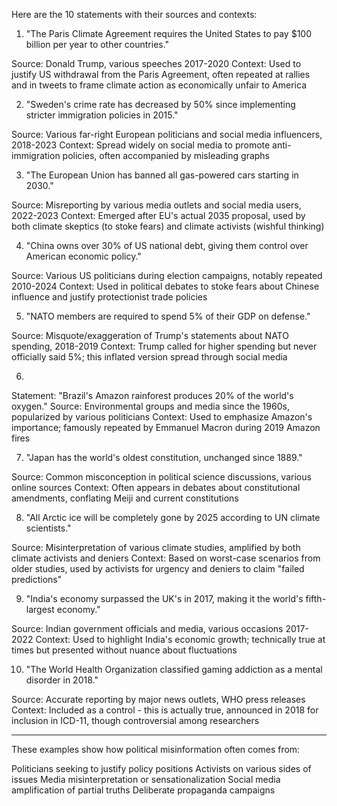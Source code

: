 Here are the 10 statements with their sources and contexts:

1. "The Paris Climate Agreement requires the United States to pay $100 billion per year to other countries."

Source: Donald Trump, various speeches 2017-2020
Context: Used to justify US withdrawal from the Paris Agreement, often repeated at rallies and in tweets to frame climate action as economically unfair to America


2. "Sweden's crime rate has decreased by 50% since implementing stricter immigration policies in 2015."

Source: Various far-right European politicians and social media influencers, 2018-2023
Context: Spread widely on social media to promote anti-immigration policies, often accompanied by misleading graphs


3. "The European Union has banned all gas-powered cars starting in 2030."

Source: Misreporting by various media outlets and social media users, 2022-2023
Context: Emerged after EU's actual 2035 proposal, used by both climate skeptics (to stoke fears) and climate activists (wishful thinking)


4. "China owns over 30% of US national debt, giving them control over American economic policy."

Source: Various US politicians during election campaigns, notably repeated 2010-2024
Context: Used in political debates to stoke fears about Chinese influence and justify protectionist trade policies


5. "NATO members are required to spend 5% of their GDP on defense."

Source: Misquote/exaggeration of Trump's statements about NATO spending, 2018-2019
Context: Trump called for higher spending but never officially said 5%; this inflated version spread through social media


6. 

Statement: "Brazil's Amazon rainforest produces 20% of the world's oxygen."
Source: Environmental groups and media since the 1960s, popularized by various politicians
Context: Used to emphasize Amazon's importance; famously repeated by Emmanuel Macron during 2019 Amazon fires


7. "Japan has the world's oldest constitution, unchanged since 1889."

Source: Common misconception in political science discussions, various online sources
Context: Often appears in debates about constitutional amendments, conflating Meiji and current constitutions


8. "All Arctic ice will be completely gone by 2025 according to UN climate scientists."

Source: Misinterpretation of various climate studies, amplified by both climate activists and deniers
Context: Based on worst-case scenarios from older studies, used by activists for urgency and deniers to claim "failed predictions"


9. "India's economy surpassed the UK's in 2017, making it the world's fifth-largest economy."

Source: Indian government officials and media, various occasions 2017-2022
Context: Used to highlight India's economic growth; technically true at times but presented without nuance about fluctuations


10. "The World Health Organization classified gaming addiction as a mental disorder in 2018."

Source: Accurate reporting by major news outlets, WHO press releases
Context: Included as a control - this is actually true, announced in 2018 for inclusion in ICD-11, though controversial among researchers


---
These examples show how political misinformation often comes from:

Politicians seeking to justify policy positions
Activists on various sides of issues
Media misinterpretation or sensationalization
Social media amplification of partial truths
Deliberate propaganda campaigns